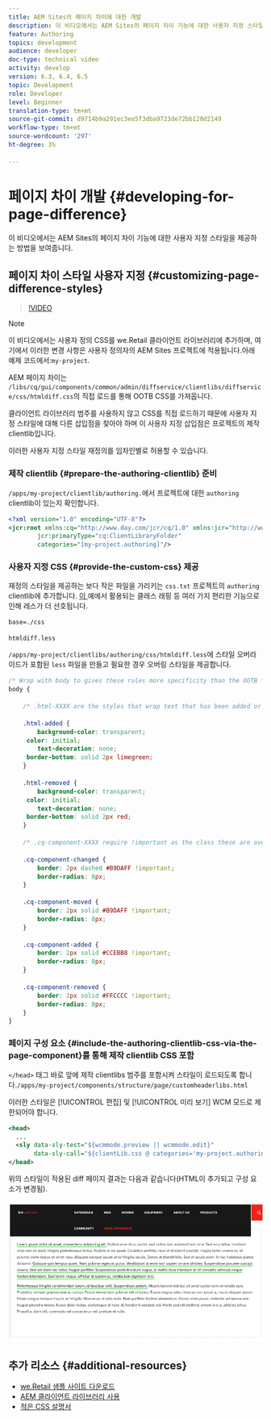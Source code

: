 ```yaml
---
title: AEM Sites의 페이지 차이에 대한 개발
description: 이 비디오에서는 AEM Sites의 페이지 차이 기능에 대한 사용자 지정 스타일을 제공하는 방법을 보여줍니다.
feature: Authoring
topics: development
audience: developer
doc-type: technical video
activity: develop
version: 6.3, 6.4, 6.5
topic: Development
role: Developer
level: Beginner
translation-type: tm+mt
source-git-commit: d9714b9a291ec3ee5f3dba9723de72bb120d2149
workflow-type: tm+mt
source-wordcount: '297'
ht-degree: 3%

---
```



# 페이지 차이 개발 {#developing-for-page-difference}

이 비디오에서는 AEM Sites의 페이지 차이 기능에 대한 사용자 지정 스타일을 제공하는 방법을 보여줍니다.

## 페이지 차이 스타일 사용자 지정 {#customizing-page-difference-styles}

>[!VIDEO](https://video.tv.adobe.com/v/18871/?quality=9&learn=on)

>[!NOTE]
>
>이 비디오에서는 사용자 정의 CSS를 we.Retail 클라이언트 라이브러리에 추가하며, 여기에서 이러한 변경 사항은 사용자 정의자의 AEM Sites 프로젝트에 적용됩니다.아래 예제 코드에서:`my-project`.

AEM 페이지 차이는 `/libs/cq/gui/components/common/admin/diffservice/clientlibs/diffservice/css/htmldiff.css`의 직접 로드를 통해 OOTB CSS를 가져옵니다.

클라이언트 라이브러리 범주를 사용하지 않고 CSS를 직접 로드하기 때문에 사용자 지정 스타일에 대해 다른 삽입점을 찾아야 하며 이 사용자 지정 삽입점은 프로젝트의 제작 clientlib입니다.

이러한 사용자 지정 스타일 재정의를 임차인별로 허용할 수 있습니다.

### 제작 clientlib {#prepare-the-authoring-clientlib} 준비

`/apps/my-project/clientlib/authoring.`에서 프로젝트에 대한 `authoring` clientlib이 있는지 확인합니다.

```xml
<?xml version="1.0" encoding="UTF-8"?>
<jcr:root xmlns:cq="http://www.day.com/jcr/cq/1.0" xmlns:jcr="http://www.jcp.org/jcr/1.0"
        jcr:primaryType="cq:ClientLibraryFolder"
        categories="[my-project.authoring]"/>
```

### 사용자 지정 CSS {#provide-the-custom-css} 제공

재정의 스타일을 제공하는 보다 작은 파일을 가리키는 `css.txt` 프로젝트의 `authoring` clientlib에 추가합니다. [이 ](https://lesscss.org/) 예에서 활용되는 클래스 래핑 등 여러 가지 편리한 기능으로 인해 레스가 더 선호됩니다.

```shell
base=./css

htmldiff.less
```

`/apps/my-project/clientlibs/authoring/css/htmldiff.less`에 스타일 오버라이드가 포함된 `less` 파일을 만들고 필요한 경우 오버링 스타일을 제공합니다.

```css
/* Wrap with body to gives these rules more specificity than the OOTB */
body {

    /* .html-XXXX are the styles that wrap text that has been added or removed */

    .html-added {
        background-color: transparent;
     color: initial;
        text-decoration: none;
     border-bottom: solid 2px limegreen;
    }

    .html-removed {
        background-color: transparent;
     color: initial;
        text-decoration: none;
     border-bottom: solid 2px red;
    }

    /* .cq-component-XXXX require !important as the class these are overriding uses it. */

    .cq-component-changed {
        border: 2px dashed #B9DAFF !important;
        border-radius: 8px;
    }
    
    .cq-component-moved {
        border: 2px solid #B9DAFF !important;
        border-radius: 8px;
    }

    .cq-component-added {
        border: 2px solid #CCEBB8 !important;
        border-radius: 8px;
    }

    .cq-component-removed {
        border: 2px solid #FFCCCC !important;
        border-radius: 8px;
    }
}
```

### 페이지 구성 요소 {#include-the-authoring-clientlib-css-via-the-page-component}를 통해 제작 clientlib CSS 포함

`</head>` 태그 바로 앞에 제작 clientlibs 범주를 포함시켜 스타일이 로드되도록 합니다.`/apps/my-project/components/structure/page/customheaderlibs.html`

이러한 스타일은 [!UICONTROL 편집] 및 [!UICONTROL 미리 보기] WCM 모드로 제한되어야 합니다.

```xml
<head>
  ...
  <sly data-sly-test="${wcmmode.preview || wcmmode.edit}" 
       data-sly-call="${clientLib.css @ categories='my-project.authoring'}"/>
</head>
```

위의 스타일이 적용된 diff 페이지 결과는 다음과 같습니다(HTML이 추가되고 구성 요소가 변경됨).

![페이지 차이](assets/page-diff.png)

## 추가 리소스 {#additional-resources}

* [we.Retail 샘플 사이트 다운로드](https://github.com/Adobe-Marketing-Cloud/aem-sample-we-retail/releases)
* [AEM 클라이언트 라이브러리 사용](https://helpx.adobe.com/experience-manager/6-5/sites/developing/using/clientlibs.html)
* [적은 CSS 설명서](https://lesscss.org/)
